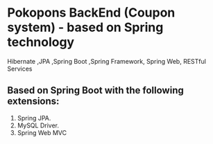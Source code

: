 # Pokopons BackEnd (Coupon system) - based on Spring technology
Hibernate ,JPA ,Spring Boot ,Spring Framework, Spring Web, RESTful Services
## Based on Spring Boot with the following extensions:
1. Spring JPA.
2. MySQL Driver.
3. Spring Web MVC
